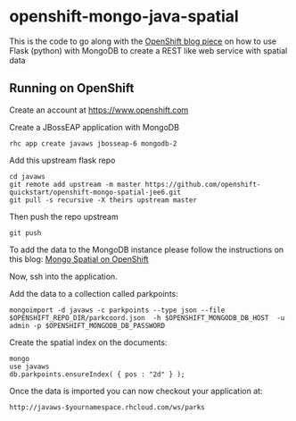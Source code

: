 openshift-mongo-java-spatial
=============================

This is the code to go along with the [OpenShift blog piece](https://www.openshift.com/blogs/spatial-jee6-jax-rs-cdi-mongodb-on-paas) on how to use Flask (python) with MongoDB to create a REST like web service with spatial data

Running on OpenShift
----------------------------

Create an account at https://www.openshift.com

Create a JBossEAP application with MongoDB

    rhc app create javaws jbosseap-6 mongodb-2

Add this upstream flask repo


    cd javaws
    git remote add upstream -m master https://github.com/openshift-quickstart/openshift-mongo-spatial-jee6.git
    git pull -s recursive -X theirs upstream master
    
Then push the repo upstream

    git push
    
To add the data to the MongoDB instance please follow the instructions on this blog:
[Mongo Spatial on OpenShift](https://www.openshift.com/blogs/spatial-mongodb-in-openshift-be-the-next-foursquare-part-1)

Now, ssh into the application.

Add the data to a collection called parkpoints:

    mongoimport -d javaws -c parkpoints --type json --file $OPENSHIFT_REPO_DIR/parkcoord.json  -h $OPENSHIFT_MONGODB_DB_HOST  -u admin -p $OPENSHIFT_MONGODB_DB_PASSWORD

    
Create the spatial index on the documents:

    mongo
    use javaws
    db.parkpoints.ensureIndex( { pos : "2d" } );

Once the data is imported you can now checkout your application at:

    http://javaws-$yournamespace.rhcloud.com/ws/parks
    

